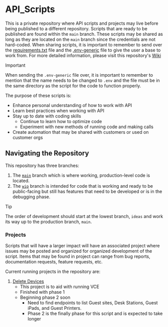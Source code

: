 # API_Scripts

This is a private repository where API scripts and projects may live before being published to a different repository. Scripts that are ready to be published are found within the `main` branch. These scripts may be shared as long as they are located on the `main` branch since the credentials are not hard-coded. When sharing scripts, it is important to remember to send over the [requirements.txt](/requirements.txt) file and the [.env-generic](/.env-generic) file to give the user a base to work from. For more detailed information, please visit this repository's [Wiki](https://github.com/ian-young/API_Scripts/blob/main/Wiki/Home.md)

>[!IMPORTANT]
>When sending the `.env-generic` file over, it is important to remember to mention that the name needs to be changed to `.env` and the file must be in the same directory as the script for the code to function properly.

The purpose of these scripts is:

* Enhance personal understanding of how to work with API
* Learn best practices when working with API
* Stay up to date with coding skills
  * Continue to learn how to optimize code
  * Experiment with new methods of running code and making calls
* Create automation that may be shared with customers or used on customer orgs

## Navigating the Repository

This repository has three branches:

1. The [`main`](https://github.com/ian-young/API_Scripts) branch which is where working, production-level code is located.
2. The [`wip`](https://github.com/ian-young/API_Scripts/tree/wip) branch is intended for code that is working and ready to be public-facing but still has features that need to be developed or is in the debugging phase.

>[!TIP]
>The order of development should start at the lowest branch, `ideas` and work its way up to the production branch, `main`.

### Projects

Scripts that will have a larger impact will have an associated project where issues may be posted and organized for organized development of the script. Items that may be found in project can range from bug reports, documentation requests, feature requests, etc.

Current running projects in the repository are:

1. [Delete Devices](https://github.com/users/ian-young/projects/3)
   * This project is to aid with running VCE
   * Finished with phase 1
   * Beginning phase 2 soon
      * Need to find endpoints to list Guest sites, Desk Stations, Guest iPads, and Guest Printers.
      * Phase 2 is the finally phase for this script and is expected to take longer
